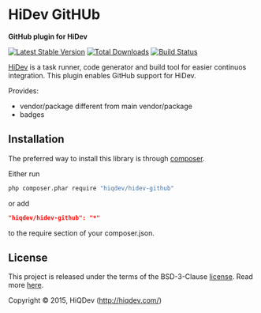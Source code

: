 HiDev GitHUb
============

**GitHub plugin for HiDev**

[![Latest Stable Version](https://poser.pugx.org/hiqdev/hidev-github/v/stable)](https://packagist.org/packages/hiqdev/hidev-github)
[![Total Downloads](https://poser.pugx.org/hiqdev/hidev-github/downloads)](https://packagist.org/packages/hiqdev/hidev-github)
[![Build Status](https://img.shields.io/travis/hiqdev/hidev-github.svg)](https://travis-ci.org/hiqdev/hidev-github)

[HiDev](https://github.com/hiqdev/hidev) is a task runner, code generator and build tool for easier continuos integration.
This plugin enables GitHub support for HiDev.

Provides:

- vendor/package different from main vendor/package
- badges

## Installation

The preferred way to install this library is through [composer](http://getcomposer.org/download/).

Either run

```sh
php composer.phar require "hiqdev/hidev-github"
```

or add

```json
"hiqdev/hidev-github": "*"
```

to the require section of your composer.json.

## License

This project is released under the terms of the BSD-3-Clause [license](LICENSE).
Read more [here](http://choosealicense.com/licenses/bsd-3-clause).

Copyright © 2015, HiQDev (http://hiqdev.com/)
